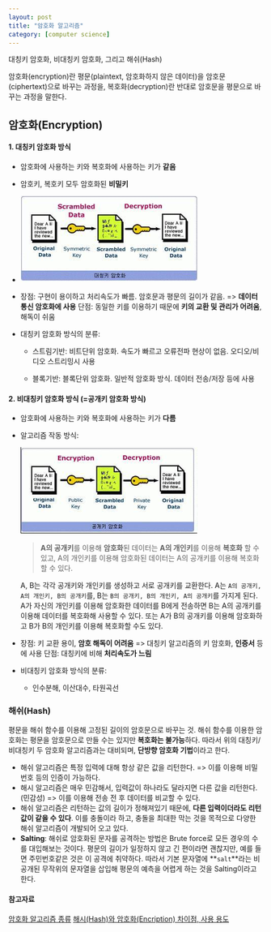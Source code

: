 ```yaml
---
layout: post
title: "암호화 알고리즘"
category: [computer science]
---
```


대칭키 암호화, 비대칭키 암호화, 그리고 해쉬(Hash)

암호화(encryption)란 평문(plaintext, 암호화하지 않은 데이터)을 암호문(ciphertext)으로 바꾸는 과정을, 복호화(decryption)란 반대로 암호문을 평문으로 바꾸는 과정을 말한다.

## 암호화(Encryption)

#### 1. 대칭키 암호화 방식

- 암호화에 사용하는 키와 복호화에 사용하는 키가 **같음**

- 암호키, 복호키 모두 암호화된 **비밀키**

- ![](/assets/images/symmetricKey.jpg)

- 장점: 구현이 용이하고 처리속도가 빠름. 암호문과 평문의 길이가 같음. => **데이터 통신 암호화에 사용**
  단점: 동일한 키를 이용하기 때문에 **키의 교환 및 관리가 어려움**, 해독이 쉬움

- 대칭키 암호화 방식의 분류:

  - 스트림기반: 비트단위 암호화. 속도가 빠르고 오류전파 현상이 없음. 오디오/비디오 스트리밍시 사용

  - 블록기반: 블록단위 암호화. 일반적 암호화 방식. 데이터 전송/저장 등에 사용

#### 2. 비대칭키 암호화 방식 (=공개키 암호화 방식)

- 암호화에 사용하는 키와 복호화에 사용하는 키가 **다름**

- 알고리즘 작동 방식:

  ![](/assets/images/publicKey.jpg)

  > **A의 공개키**를 이용해 **암호화**된 데이터는 **A의 개인키**를 이용해 **복호화** 할 수 있고, A의 개인키를 이용해 암호화된 데이터는 A의 공개키를 이용해 복호화 할 수 있다.

  A, B는 각각 공개키와 개인키를 생성하고 서로 공개키를 교환한다. A는 `A의 공개키, A의 개인키, B의 공개키`를, B는 `B의 공개키, B의 개인키, A의 공개키`를 가지게 된다. A가 자신의 개인키를 이용해 암호화한 데이터를 B에게 전송하면 B는 A의 공개키를 이용해 데이터를 복호화해 사용할 수 있다. 또는 A가 B의 공개키를 이용해 암호화하고 B가 B의 개인키를 이용해 복호화할 수도 있다.

- 장점: 키 교환 용이, **암호 해독이 어려움** => 대칭키 알고리즘의 키 암호화, **인증서** 등에 사용
  단점: 대칭키에 비해 **처리속도가 느림**

- 비대칭키 암호화 방식의 분류:

  - 인수분해, 이산대수, 타원곡선

### 해쉬(Hash)

평문을 해쉬 함수를 이용해 고정된 길이의 암호문으로 바꾸는 것. 해쉬 함수를 이용한 암호화는 평문을 암호문으로 만들 수는 있지만 **복호화는 불가능**하다. 따라서 위의 대칭키/비대칭키 두 암호화 알고리즘과는 대비되며, **단방향 암호화 기법**이라고 한다.

- 해쉬 알고리즘은 특정 입력에 대해 항상 같은 값을 리턴한다.
  => 이를 이용해 비밀번호 등의 인증이 가능하다.
- 해시 알고리즘은 매우 민감해서, 입력값이 하나라도 달라지면 다른 값을 리턴한다. (민감성)
  => 이를 이용해 전송 전 후 데이터를 비교할 수 있다.
- 해쉬 알고리즘은 리턴하는 값의 길이가 정해져있기 때문에, **다른 입력이더라도 리턴값이 같을 수 있다**. 이를 충돌이라 하고, 충돌을 최대한 막는 것을 목적으로 다양한 해쉬 알고리즘이 개발되어 오고 있다.
- **Salting**: 해쉬로 암호화된 문자를 공격하는 방법은 Brute force로 모든 경우의 수를 대입해보는 것이다. 평문의 길이가 일정하지 않고 긴 편이라면 괜찮지만, 예를 들면 주민번호같은 것은 이 공격에 취약하다. 따라서 기본 문자열에 **`salt`**라는 비공개된 무작위의 문자열을 삽입해 평문의 예측을 어렵게 하는 것을 Salting이라고 한다.

#### 참고자료

[암호화 알고리즘 종류](https://cornswrold.tistory.com/102)
[해시(Hash)와 암호화(Encription) 차이점, 사용 용도](https://jeong-pro.tistory.com/92)
